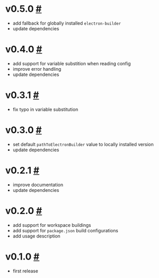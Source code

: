 # v0.5.0 [#](https://github.com/idleberg/vscode-electron-builder/releases/tag/0.5.0)

- add fallback for globally installed `electron-builder`
- update dependencies

# v0.4.0 [#](https://github.com/idleberg/vscode-electron-builder/releases/tag/0.4.0)

- add support for variable substition when reading config
- improve error handling
- update dependencies

# v0.3.1 [#](https://github.com/idleberg/vscode-electron-builder/releases/tag/0.3.1)

- fix typo in variable substitution

# v0.3.0 [#](https://github.com/idleberg/vscode-electron-builder/releases/tag/0.3.0)

- set default `pathToElectronBuilder` value to locally installed version
- update dependencies

# v0.2.1 [#](https://github.com/idleberg/vscode-electron-builder/releases/tag/0.2.1)

- improve documentation
- update dependencies

# v0.2.0 [#](https://github.com/idleberg/vscode-electron-builder/releases/tag/0.2.0)

- add support for workspace buildings
- add support for `package.json` build configurations
- add usage description

# v0.1.0 [#](https://github.com/idleberg/vscode-electron-builder/releases/tag/0.1.0)

- first release
